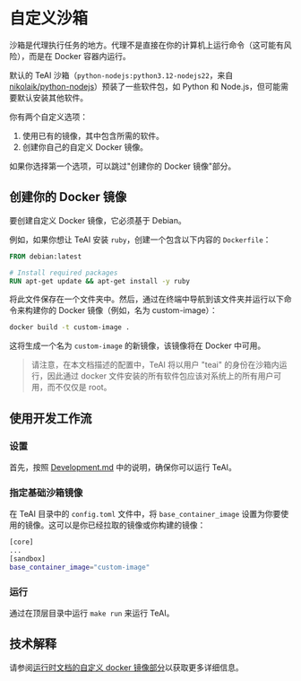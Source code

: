 # 自定义沙箱

沙箱是代理执行任务的地方。代理不是直接在你的计算机上运行命令（这可能有风险），而是在 Docker 容器内运行。

默认的 TeAI 沙箱（`python-nodejs:python3.12-nodejs22`，来自 [nikolaik/python-nodejs](https://hub.docker.com/r/nikolaik/python-nodejs)）预装了一些软件包，如 Python 和 Node.js，但可能需要默认安装其他软件。

你有两个自定义选项：

1. 使用已有的镜像，其中包含所需的软件。
2. 创建你自己的自定义 Docker 镜像。

如果你选择第一个选项，可以跳过"创建你的 Docker 镜像"部分。

## 创建你的 Docker 镜像

要创建自定义 Docker 镜像，它必须基于 Debian。

例如，如果你想让 TeAI 安装 `ruby`，创建一个包含以下内容的 `Dockerfile`：

```dockerfile
FROM debian:latest

# Install required packages
RUN apt-get update && apt-get install -y ruby
```

将此文件保存在一个文件夹中。然后，通过在终端中导航到该文件夹并运行以下命令来构建你的 Docker 镜像（例如，名为 custom-image）：

```bash
docker build -t custom-image .
```

这将生成一个名为 `custom-image` 的新镜像，该镜像将在 Docker 中可用。

> 请注意，在本文档描述的配置中，TeAI 将以用户 "teai" 的身份在沙箱内运行，因此通过 docker 文件安装的所有软件包应该对系统上的所有用户可用，而不仅仅是 root。

## 使用开发工作流

### 设置

首先，按照 [Development.md](https://github.com/All-Hands-AI/TeAI/blob/main/Development.md) 中的说明，确保你可以运行 TeAI。

### 指定基础沙箱镜像

在 TeAI 目录中的 `config.toml` 文件中，将 `base_container_image` 设置为你要使用的镜像。这可以是你已经拉取的镜像或你构建的镜像：

```bash
[core]
...
[sandbox]
base_container_image="custom-image"
```

### 运行

通过在顶层目录中运行 ```make run``` 来运行 TeAI。

## 技术解释

请参阅[运行时文档的自定义 docker 镜像部分](https://docs.all-hands.dev/modules/usage/architecture/runtime#advanced-how-teai-builds-and-maintains-od-runtime-images)以获取更多详细信息。
